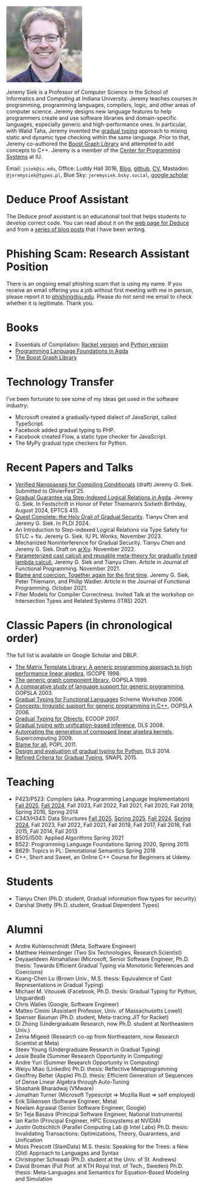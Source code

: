 <img src="./jsiek.jpg" width="200" height="200" caption="Photo of Jeremy Siek"/>

Jeremy Siek is a Professor of Computer Science in the School of
Informatics and Computing at Indiana University. Jeremy teaches
courses in programming, programming languages, compilers, logic, and
other areas of computer science. Jeremy designs new language features
to help programmers create and use software libraries and
domain-specific languages, especially generic and high-performance
ones. In particular, with Walid Taha, Jeremy invented the 
[gradual typing](./WhatIsGradualTyping.md) approach to mixing
static and dynamic type checking within the
same language. Prior to that, Jeremy co-authored the
[Boost Graph Library](http://www.boost.org/doc/libs/1_55_0/libs/graph/doc/index.html)
and attempted to add concepts to C++. Jeremy is a member of
the [Center for Programming Systems](https://luddy.indiana.edu/research/centers/center-programming-systems.html) at IU.

Email: `jsiek@iu.edu`, Office: Luddy Hall 3016, [Blog](http://siek.blogspot.com/), [github](https://github.com/jsiek/),
[CV](./resume.pdf), Mastadon: `@jeremysiek@types.pl`, Blue Sky: `jeremysiek.bsky.social`, [google scholar](https://scholar.google.com/citations?user=Vuso8H8AAAAJ)

# Deduce Proof Assistant

The Deduce proof assistant is an educational tool that helps students
to develop correct code. You can read about it on the [web page for
Deduce](https://jsiek.github.io/deduce/) and from a [series of blog
posts](http://siek.blogspot.com/2024/06/data-structures-and-algorithms-correctly.html)
that I have been writing.

# Phishing Scam: Research Assistant Position

There is an ongoing email phishing scam that is using my name. If you
receive an email offering you a job without first meeting with me in
person, please report it to phishing@iu.edu. Please do not send me
email to check whether it is legitimate. Thank you.

# Books

* Essentials of Compilation:  [Racket version](https://www.amazon.com/Essentials-Compilation-Incremental-Approach-Racket/dp/0262047764/ref=sr_1_1?crid=3PVJRCIGWWCRK&dib=eyJ2IjoiMSJ9.OFjVdaw4ygMBljioX9vb-zCeEYon_2Bk7vE7SaLNNOD0QpGdQznc-d-uyAi5vr8JhzRLqNoK7G0iSt65PD52I9uTZZNWT-930a5urtZaTUpt2k-1PhoMe-bjk4Pa0hYx-urVNh4boO6OOqXWtwLcF4fnfK8f9qQexs8BndIx7zOXUkTG_Lqfus8Trqb0u2eb9U8jNztqUoN3XH-Xh6CZbv_X_CWlydIkxYpwirsj6hc.b0SRE98zzk65SfkhoatoCjF04NZ3M8q69VMdcat-7VA&dib_tag=se&keywords=essentials+of+compilation&qid=1744139972&sprefix=essentials+of+compilation%2Caps%2C115&sr=8-1) and
  [Python version](https://www.amazon.com/Essentials-Compilation-Incremental-Approach-Python/dp/0262048248/ref=sr_1_1?crid=7YSKC7PD7X1Q&dib=eyJ2IjoiMSJ9.dWKCkOcZzyYIUvFNAiwCN70C4VQyxABviboq01ODawo.tlEPGLsYUrlHTbRJtooZUGXXNIADqxvXO1fCT0xL6Fc&dib_tag=se&keywords=essentials+of+compilation+python&qid=1744140003&sprefix=essentials+of+compilation+python%2Caps%2C105&sr=8-1)
* [Programming Language Foundations in Agda](https://plfa.github.io)
* [The Boost Graph Library](https://www.amazon.com/Boost-Graph-Library-Reference-Manual/dp/0201729148)

# Technology Transfer

I’ve been fortunate to see some of my ideas get used in the software industry:

* Microsoft created a gradually-typed dialect of JavaScript, called TypeScript.
* Facebook added gradual typing to PHP.
* Facebook created Flow, a static type checker for JavaScript.
* The MyPy gradual type checkers for Python.

# Recent Papers and Talks

* [Verified Nanopasses for Compiling Conditionals](https://www.dropbox.com/scl/fi/cac5jemdpo9duj25aq0n6/verified-nanopass.pdf?rlkey=sfmjjf5fpzwmfwgexd2x3swfv&dl=1) (draft) Jeremy G. Siek. Submitted to OlivierFest'25.
* [Gradual Guarantee via Step-Indexed Logical Relations in Agda](https://cgi.cse.unsw.edu.au/~eptcs/paper.cgi?PT2024.3). Jeremy
  G. Siek. In Festschrift in Honor of Peter Thiemann’s Sixtieth
  Birthday, August 2024, EPTCS 413.
* [Quest Complete: the Holy Grail of Gradual Security](https://dl.acm.org/doi/10.1145/3656442). Tianyu Chen and
  Jeremy G. Siek. In PLDI 2024.
* An Introduction to Step-indexed Logical Relations via Type Safety
  for STLC + fix. Jeremy G. Siek. IU PL Wonks, November 2023.
* Mechanized Noninterference for Gradual Security. Tianyu Chen and
  Jeremy G. Siek. Draft on [arXiv](https://arxiv.org/abs/2211.15745). November 2022.
* [Parameterized cast calculi and reusable meta-theory for gradually typed lambda calculi.](https://doi.org/10.1017/S0956796821000241) 
  Jeremy G. Siek and Tianyu Chen. Article in
  Journal of Functional Programming. November 2021.
* [Blame and coercion: Together again for the first time](https://www.doi.org/10.1017/S0956796821000101).
  Jeremy G. Siek, Peter Thiemann, and Philip Wadler. Article in the Journal
  of Functional Programming. October 2021.
* Filter Models for Compiler Correctness. Invited Talk at the workshop
  on Intersection Types and Related Systems (ITRS) 2021.

# Classic Papers (in chronological order)

The full list is available on Google Scholar and DBLP. 

* [The Matrix Template Library: A generic programming approach to high performance linear algebra](./The_Matrix_Template_Library_A_Generic_Pr.pdf), ISCOPE 1998.
* [The generic graph component library](./p399-siek.pdf), OOPSLA 1999.
* [A comparative study of language support for generic programming](./p115-garcia.pdf), OOPSLA 2003.
* [Gradual Typing for Functional Languages](./siek06gradual.pdf)
  Scheme Workshop 2006.
* [Concepts: linguistic support for generic programming in C++](./p291-gregor.pdf), OOPSLA 2006.
* [Gradual Typing for Objects](./siek07gradual_objects.pdf), ECOOP 2007.
* [Gradual typing with unification-based inference](./dls08igtlc.pdf), DLS 2008.
* [Automating the generation of composed linear algebra kernels](./a59-belter.pdf), Supercomputing 2009.
* [Blame for all](./popl116gf-ahmed.pdf), POPL 2011.
* [Design and evaluation of gradual typing for Python](./dls28-vitousekA.pdf), DLS 2014.
* [Refined Criteria for Gradual Typing](./refined-criteria-gradual.pdf), SNAPL 2015.

# Teaching

* P423/P523: Compilers (aka. Programming Language Implementation) 
  [Fall 2025](https://iucompilercourse.github.io/IU-Fall-2025/), [Fall 2024](https://iucompilercourse.github.io/IU-Fall-2024/), Fall 2023, Fall 2022, Fall 2021, Fall 2020, Fall 2018, Spring
  2016, Spring 2014
* C343/H343: Data Structures [Fall 2025](https://iudatastructurescourse.github.io/course-web-page-fall-2025/), [Spring 2025](https://iudatastructurescourse.github.io/course-web-page-spring-2025/),
    [Fall 2024](https://iudatastructurescourse.github.io/course-web-page-fall-2024/), [Spring 2024](https://iudatastructurescourse.github.io/course-web-page-spring-2024/), Fall 2023, Fall 2022, Fall 2021, Fall 2019, Fall 2017, Fall 2016, Fall
  2015, Fall 2014, Fall 2013
* B505/I500: Applied Algorithms Spring 2021
* B522: Programming Language Foundations Spring 2020, Spring 2015
* B629: Topics in PL: Denotational Semantics Spring 2018
* C++, Short and Sweet, an Online C++ Course for Beginners at Udemy.

# Students

* Tianyu Chen (Ph.D. student, Gradual information flow types for security)
* Darshal Shetty (Ph.D. student, Gradual Dependent Types)

# Alumni

* Andre Kuhlenschmidt (Meta, Software Engineer)
* Matthew Heimerdinger (Two Six Technologies, Research Scientist)
* Deyaaeldeen Almahallawi (Microsoft, Senior Software Engineer, Ph.D. thesis: Towards Efficient Gradual Typing via Monotonic References and Coercions)
* Kuang-Chen Lu (Brown Univ., M.S. thesis: Equivalence of Cast Representations in Gradual Typing)
* Michael M. Vitousek (Facebook, Ph.D. thesis: Gradual Typing for Python, Unguarded)
* Chris Wailes (Google, Software Engineer)
* Matteo Cimini (Assistant Professor, Univ. of Massachusetts Lowell)
* Spenser Bauman (Ph.D. student, Meta-tracing JIT for Racket)
* Di Zhong (Undergraduate Research, now Ph.D. student at Northeastern Univ.)
* Zeina Migeed (Research co-op from Northeastern, now Research Scientist at Meta)
* Steev Young (Undergraduate Research in Gradual Typing)
* Josie Bealle (Summer Research Opportunity in Computing)
* Andre Yuri (Summer Research Opportunity in Computing)
* Weiyu Miao (LinkedIn) Ph.D. thesis: Reflective Metaprogramming
* Geoffrey Belter (Apple) Ph.D. thesis: Efficient Generation of Sequences of Dense Linear Algebra through Auto-Tuning
* Shashank Bharadwaj (VMware)
* Jonathan Turner (Microsoft Typescript => Mozilla Rust => self employed)
* Erik Silkensen (Software Engineer, Meta)
* Neelam Agrawal (Senior Software Engineer, Google)
* Sri Teja Basava (Principal Software Engineer, National Instruments)
* Ian Karlin (Principal Engineer, HPC Ecosystems at NVIDIA)
* Justin Gottschlich (Parallel Computing Lab @ Intel Labs)
  Ph.D. thesis: Invalidating Transactions: Optimizations, Theory, Guarantees, and Unification
* Moss Prescott (SlamData) M.S. thesis: Speaking for the Trees: a New (Old) Approach to Languages and Syntax
* Christopher Schwaab (Ph.D. student at the Univ. of St. Andrews)
* David Broman (Full Prof. at KTH Royal Inst. of Tech., Sweden)
  Ph.D. thesis: Meta-Languages and Semantics for Equation-Based Modeling and Simulation

<!--
# Authorizor (Free) Links to ACM Publications

* ACM DL Author-ize serviceToward efficient gradual typing for structural types via coercions
    Andre Kuhlenschmidt, Deyaaeldeen Almahallawi, Jeremy G. Siek
    PLDI 2019: Proceedings of the 40th ACM SIGPLAN Conference on Programming Language Design and Implementation, 2019
* Gradual typing: a new perspective
    Giuseppe Castagna, Victor Lanvin, Tommaso Petrucciani, Jeremy G. Siek
    Proceedings of the ACM on Programming Languages, 2019.
* Sound gradual typing: only mostly dead
    Spenser Bauman, Carl Friedrich Bolz-Tereick, Jeremy Siek, Sam Tobin-Hochstadt
    Proceedings of the ACM on Programming Languages, 2017.
* Gradually typed symbolic expressions
    David Broman, Jeremy G. Siek
    PEPM ’18 Proceedings of the ACM SIGPLAN Workshop on Partial Evaluation and Program Manipulation, 2017
* Theorems for free for free: parametricity, with and without types
    Amal Ahmed, Dustin Jamner, Jeremy G. Siek, Philip Wadler
    Proceedings of the ACM on Programming Languages, 2017.
* Big types in little runtime: open-world soundness and collaborative blame for gradual type systems
    Michael M. Vitousek, Cameron Swords, Jeremy G. Siek
    POPL 2017 Proceedings of the 44th ACM SIGPLAN Symposium on Principles of Programming Languages, 2017.
* Automatically generating the dynamic semantics of gradually typed languages
    Matteo Cimini, Jeremy G. Siek
    POPL 2017 Proceedings of the 44th ACM SIGPLAN Symposium on Principles of Programming Languages, 2017.
* The gradualizer: a methodology and algorithm for generating gradual type systems
    Matteo Cimini, Jeremy G. Siek
    POPL ’16 Proceedings of the 43rd Annual ACM SIGPLAN-SIGACT Symposium on Principles of Programming Languages, 2016.
* Pycket: a tracing JIT for a functional language
    Spenser Bauman, Carl Friedrich Bolz, Robert Hirschfeld, Vasily Kirilichev, Tobias Pape, Jeremy G. Siek, Sam Tobin-Hochstadt
    ICFP 2015 Proceedings of the 20th ACM SIGPLAN International Conference on Functional Programming, 2015.
* Blame and coercion: together again for the first time
    Jeremy Siek, Peter Thiemann, Philip Wadler
    PLDI ’15 Proceedings of the 36th ACM SIGPLAN Conference on Programming Language Design and Implementation, 2015
* Reliable Generation of High-Performance Matrix Algebra
    Thomas Nelson, Geoffrey Belter, Jeremy G. Siek, Elizabeth Jessup, Boyana Norris
    ACM Transactions on Mathematical Software (TOMS), 2015.
* Design and evaluation of gradual typing for python
    Michael M. Vitousek, Andrew M. Kent, Jeremy G. Siek, Jim Baker
    DLS ’14 Proceedings of the 10th ACM Symposium on Dynamic languages, 2014
* Interpretations of the gradually-typed lambda calculus
    Jeremy G. Siek, Ronald Garcia
    Scheme ’12 Proceedings of the 2012 Annual Workshop on Scheme and Functional Programming, 2012. PDF with corrections
* Blame for all
    Amal Ahmed, Robert Bruce Findler, Jeremy G. Siek, Philip Wadler
    ACM SIGPLAN Notices – POPL ’11, 2011.
* Threesomes, with and without blame
    Jeremy G. Siek, Philip Wadler
    POPL ’10 Proceedings of the 37th annual ACM SIGPLAN-SIGACT symposium on Principles of programming languages, 2010.
* Gradual typing with unification-based inference
    Jeremy G. Siek, Manish Vachharajani
    DLS ’08 Proceedings of the 2008 symposium on Dynamic languages, 2008.
* Concepts: linguistic support for generic programming in C++
    Douglas Gregor, Jaakko Järvi, Jeremy Siek, Bjarne Stroustrup, Gabriel Dos Reis, Andrew Lumsdaine
    OOPSLA ’06 Proceedings of the 21st annual ACM SIGPLAN conference on Object-oriented programming systems, languages, and applications, 2006
* Essential language support for generic programming
    Jeremy G. Siek, Andrew Lumsdaine
    ACM SIGPLAN Notices – Proceedings of the 2005 ACM SIGPLAN conference on Programming language design and implementation, 2005.
* A comparative study of language support for generic programming
    Ronald Garcia, Jaakko Jarvi, Andrew Lumsdaine, Jeremy G. Siek, Jeremiah Willcock
    OOPSLA ’03 Proceedings of the 18th annual ACM SIGPLAN conference on Object-oriented programing, systems, languages, and applications, 2003
* The generic graph component library
    Lie-Quan Lee, Jeremy G. Siek, Andrew Lumsdaine
    OOPSLA ’99 Proceedings of the 14th ACM SIGPLAN conference on Object-oriented programming, systems, languages, and applications, 1999
-->
